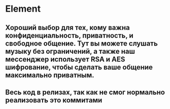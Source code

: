 # Element
## Хороший выбор для тех, кому важна конфиденциальность, приватность, и свободное общение. Тут вы можете слушать музыку без ограничений, а также наш мессенджер использует RSA и AES шифрование, чтобы сделать ваше общение максимально приватным.

## Весь код в релизах, так как не смог нормально реализовать это коммитами

